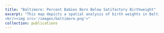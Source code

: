 ```yaml
---
title: "Baltimore: Percent Babies Born Below Satifactory Birthweight"
excerpt: "This map depicts a spatial analysis of birth weights in Baltimore and its relationship to known sources of air pollution like transportation and industry. Linked as a web map here: https://samarapyf.github.io/portfolio/qgis2web_2023_05_21-14_43_22_894791/index.html 
<br/><img src='/images/baltimore.png'>"
collection: publications
---
```

